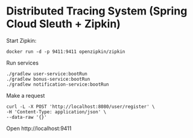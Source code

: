 # Distributed Tracing System (Spring Cloud Sleuth + Zipkin)

Start Zipkin: 
```
docker run -d -p 9411:9411 openzipkin/zipkin
```

Run services
```
./gradlew user-service:bootRun 
./gradlew bonus-service:bootRun 
./gradlew notification-service:bootRun 
```

Make a request
```
curl -L -X POST 'http://localhost:8080/user/register' \
-H 'Content-Type: application/json' \
--data-raw '{}'
```

Open http://localhost:9411